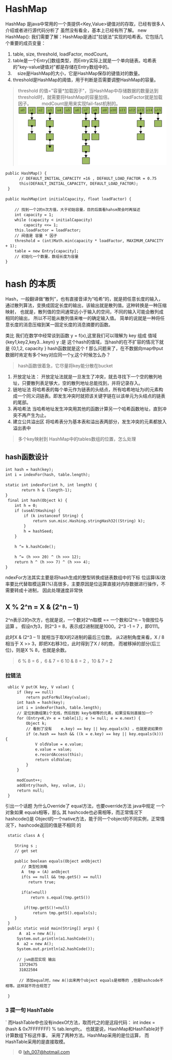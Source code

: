 



HashMap 
====
HashMap 是java中常用的一个类提供<Key,Value>键值对的存取，已经有很多人介绍或者进行源代码分析了
虽然没有看全，基本上已经有所了解。
new HashMap(): 
我们需要了解：HashMap是通过"拉链法"实现的哈希表。它包括几个重要的成员变量：
1.  table, size, threshold, loadFactor, modCount。
2.  table是一个Entry[]数组类型，而Entry实际上就是一个单向链表。哈希表的"key-value键值对"都是存储在Entry数组中的。 
3. 　size是HashMap的大小，它是HashMap保存的键值对的数量。 
4. threshold是HashMap的阈值，用于判断是否需要调整HashMap的容量。
>    threshold 的值="容量*加载因子"，当HashMap中存储数据的数量达到threshold时，就需要将HashMap的容量加倍。
　　loadFactor就是加载因子。 
　　modCount是用来实现fail-fast机制的。
 ![a](map.png)
 
    public HashMap() {
          // DEFAULT_INITIAL_CAPACITY =16 , DEFAULT_LOAD_FACTOR = 0.75
          this(DEFAULT_INITIAL_CAPACITY, DEFAULT_LOAD_FACTOR);
     }

    public HashMap(int initialCapacity, float loadFactor) {
        
        // 找到一个2的n次方值，大于初始容量，目的后面看hahsm聚会时再描述 
        int capacity = 1;
        while (capacity < initialCapacity)
            capacity <<= 1;
        this.loadFactor = loadFactor;
        // 阀值是 容量 * 因子
        threshold = (int)Math.min(capacity * loadFactor, MAXIMUM_CAPACITY + 1);
        table = new Entry[capacity];
        // 初始化一个数量，数组长度为容量 
    }
    



#  hash 的本质
Hash，一般翻译做“散列”，也有直接音译为“哈希”的，就是把任意长度的输入，通过散列算法，变换成固定长度的输出，该输出就是散列值。这种转换是一种压缩映射，
也就是，散列值的空间通常远小于输入的空间，不同的输入可能会散列成相同的输出，
所以不可能从散列值来唯一的确定输入值。
简单的说就是一种将任意长度的消息压缩到某一固定长度的消息摘要的函数。

类比 我们在数学中经常谈到函数
y = f(x),这里我们可以理解为 
 key 组成 值域{key1,key2,key3...keyn}
 y :是 这个hash的值域，当hash的在不扩容的情况下就是 {0,1,2, capacity }
 hash函数就是这个 f 
 那么问题来了，在不数据向map中put数据时肯定有多个key对应同一个y,这个时候怎么办？
  > hash函数很着急，它尽量将key能分散在bucket
  
1. 开放定址法：
    开放定址法就是一旦发生了冲突，就去寻找下一个空的散列地址，只要散列表足够大，空的散列地址总能找到，并将记录存入。
2. 链地址法
     将哈希表的每个单元作为链表的头结点，所有哈希地址为i的元素构成一个同义词链表。即发生冲突时就把该关键字链在以该单元为头结点的链表的尾部。
3. 再哈希法
      当哈希地址发生冲突用其他的函数计算另一个哈希函数地址，直到冲突不再产生为止。
4. 建立公共溢出区
    将哈希表分为基本表和溢出表两部分，发生冲突的元素都放入溢出表中
  > 多个key映射到 HashMap中的tables数组的位置，怎么处理 
 

##   hash函数设计 
  
    int hash = hash(key);
    int i = indexFor(hash, table.length);
   
    static int indexFor(int h, int length) {
           return h & (length-1);
    }
     final int hash(Object k) {
        int h = 0;
        if (useAltHashing) {
            if (k instanceof String) {
                return sun.misc.Hashing.stringHash32((String) k);
            }
            h = hashSeed;
        }

        h ^= k.hashCode();
 
        h ^= (h >>> 20) ^ (h >>> 12);
        return h ^ (h >>> 7) ^ (h >>> 4);
    }

ndexFor方法其实主要是将hash生成的整型转换成链表数组中的下标
位运算(&)效率要比代替取模运算(%)高很多，主要原因是位运算直接对内存数据进行操作，不需要转成十进制，
因此处理速度非常快

## X % 2^n = X & (2^n – 1)

2^n表示2的n次方，也就是说，一个数对2^n取模 == 一个数和(2^n – 1)做按位与运算 。
假设n为3，则2^3 = 8，表示成2进制就是1000。2^3 -1 = 7 ，即0111。

此时X & (2^3 – 1) 就相当于取X的2进制的最后三位数。
从2进制角度来看，X / 8相当于 X >> 3，即把X右移3位，此时得到了X / 8的商，
而被移掉的部分(后三位)，则是X % 8，也就是余数。

> 6 % 8 = 6 ，6 & 7 = 6
  10 & 8 = 2 ，10 & 7 = 2


###  拉链法
     ublic V put(K key, V value) {
         if (key == null)
             return putForNullKey(value);
         int hash = hash(key);
         int i = indexFor(hash, table.length);
         // 定位到数组第i个无线，然后找到 key与相等的元素，如果没有则直接加一个
         for (Entry<K,V> e = table[i]; e != null; e = e.next) {
             Object k;
             // 看到了没有    e.key) == key || key.equals(k) ，也就是说如果你
             if (e.hash == hash && ((k = e.key) == key || key.equals(k))) {
                 V oldValue = e.value;
                 e.value = value;
                 e.recordAccess(this);
                 return oldValue;
             }
         }
 
         modCount++;
         addEntry(hash, key, value, i);
         return null;
     }
 
引出一个话题 为什么Override了  equal方法，也要override方法
java中规定  一个对象如果 equals相等，那么 其 hashcode也必需相等，而正常情况下 hashcode()是
Object的一个native方法，能于同一个object的不同实例，正常情况下，hashcode返回的值是不相同 的

     static class A {
     
        String s ;
        // get set 
        
        public boolean equals(Object anObject) 
           // 类型检测略
           A  tmp = (A) anObject
           if(s == null && tmp.getS() == null) 
              return true;
            
           if(a!=null)
               return s.equal(tmp.getS())
           
            if(tmp.getS()!=null)
                return tmp.getS().equals(s);
        }
     }
     public static void main(String[] args) {
          A  a1 = new A();
         System.out.println(a1.hashCode());
         A  a2 = new A();
         System.out.println(a2.hashCode());
         
         // jvm底层实现 输出
          13729475
          31022504
          
          // 添加equal时，new A()出来两个object equals是相等的 ,但是hashcode不相等。这样就不符合规范了
          
     }
 
 
### 3   提一句 HashTable 
` 
 而HashTable中也没有indexOf方法，取而代之的是这段代码：
 int index = (hash & 0x7FFFFFFF) % tab.length;。
 也就是说，HashMap和HashTable对于计算数组下标这件事，
 采用了两种方法。HashMap采用的是位运算，
 而HashTable采用的是直接取模。
                    
>&copy; lxh_007@hotmail.com
 
  
  

